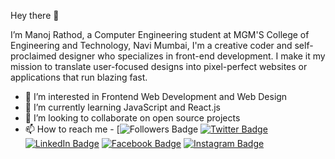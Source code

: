 Hey there 👋

I’m Manoj Rathod, a Computer Engineering student at MGM'S College of Engineering and Technology, Navi Mumbai, I'm a creative coder and self-proclaimed designer who specializes in front-end development. I make it my mission to translate user-focused designs into pixel-perfect websites or applications that run blazing fast.
- 👀 I’m interested in Frontend Web Development and Web Design
- 🌱 I’m currently learning JavaScript and React.js
- 💞️ I’m looking to collaborate on open source projects
- 📫 How to reach me - [![Followers Badge](https://img.shields.io/github/followers/iammanojrathod?style=social)
                       [![Twitter Badge](https://img.shields.io/badge/Twitter-Profile-informational?style=flat&logo=twitter&logoColor=white&color=1CA2F1)](https://twitter.com/Iammanojrathod)
                       [![LinkedIn Badge](https://img.shields.io/badge/LinkedIn-Profile-informational?style=flat&logo=linkedin&logoColor=white&color=0D76A8)]( https://www.linkedin.com/in/manoj-rathod-78b9b5158/)
                       [![Facebook Badge](https://img.shields.io/badge/Facebook-Profile-informational?style=flat&logo=facebook&logoColor=white&color=0D76A8)]( https://www.facebook.com/iammanojrathod/) 
                       [![Instagram Badge](https://img.shields.io/badge/Instagram-Profile-informational?style=flat&logo=instagram&logoColor=white&color=0D76A8)]( https://www.instagram.com/iammanojrathod25/) 
                       
                       
<!---
iammanojrathod/iammanojrathod is a ✨ special ✨ repository because its `README.md` (this file) appears on your GitHub profile.
You can click the Preview link to take a look at your changes.
--->



